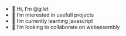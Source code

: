 - 👋 Hi, I’m @gilet
- 👀 I’m interested in usefull projects
- 🌱 I’m currently learning javascript
- 💞️ I’m looking to collaborate on webassembly

<!---
gilet/gilet is a ✨ special ✨ repository because its `README.md` (this file) appears on your GitHub profile.
You can click the Preview link to take a look at your changes.
--->
